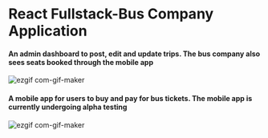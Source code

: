 # React Fullstack-Bus Company Application

#### An admin dashboard to post, edit and update trips. The bus company also sees seats booked through the mobile app
![ezgif com-gif-maker](https://user-images.githubusercontent.com/37277895/175751738-da030dd1-c72c-4596-96be-7ac8eda71e57.gif)


#### A mobile app for users to buy and pay for bus tickets. The mobile app is currently undergoing alpha testing
![ezgif com-gif-maker](https://user-images.githubusercontent.com/37277895/175750552-d11fb90e-d2a9-4104-aa55-9e1ba3e70f3f.gif)

